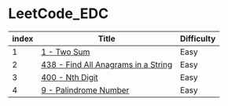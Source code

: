 # LeetCode_EDC

index | Title | Difficulty |
------------ | ------------- | ------------- |
1 | [1 - Two Sum](https://leetcode.com/problems/two-sum/description/) | Easy |
2 | [438 - Find All Anagrams in a String](https://leetcode.com/problems/find-all-anagrams-in-a-string/description/) | Easy
3 | [400 - Nth Digit](https://leetcode.com/problems/nth-digit/description/) | Easy
4 | [9 - Palindrome Number](https://leetcode.com/problems/palindrome-number/description/) | Easy